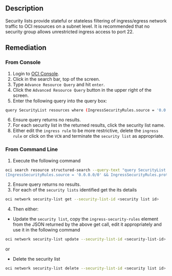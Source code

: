 ## Description

Security lists provide stateful or stateless filtering of ingress/egress network traffic to OCI resources on a subnet level. It is recommended that no security group allows unrestricted ingress access to port 22.

## Remediation

### From Console

1. Login to [OCI Console](https://www.oracle.com/cloud/).
2. Click in the search bar, top of the screen.
3. Type `Advance Resource Query` and hit `enter`.
4. Click the `Advanced Resource Query` button in the upper right of the screen.
5. Enter the following query into the query box:

```bash
query SecurityList resources where (IngressSecurityRules.source = '0.0.0.0/0' && IngressSecurityRules.protocol = 6 && IngressSecurityRules.tcpOptions.destinationPortRange.max = 22 && IngressSecurityRules.tcpOptions.destinationPortRange.min = 22)
```

6. Ensure query returns no results.
7. For each security list in the returned results, click the security list name.
8. Either edit the `ingress rule` to be more restrictive, delete the `ingress rule` or click on the `VCN` and terminate the `security list` as appropriate.

### From Command Line

1. Execute the following command

```bash
oci search resource structured-search --query-text "query SecurityList resources where
(IngressSecurityRules.source = '0.0.0.0/0' && IngressSecurityRules.protocol = 6 && IngressSecurityRules.tcpOptions.destinationPortRange.max = 22 && IngressSecurityRules.tcpOptions.destinationPortRange.min = 22)"
```

2. Ensure query returns no results.
3. For each of the `security lists` identified get the its details

```bash
oci network security-list get --security-list-id <security list id>
```

4. Then either:

- Update the `security list`, copy the `ingress-security-rules` element from the JSON returned by the above get call, edit it appropriately and use it in the following command

```bash
oci network security-list update --security-list-id <security-list-id> -- ingress-security-rules '<ingress security rules JSON>'
```

or

- Delete the security list

```bash
oci network security-list delete --security-list-id <security list id>
```